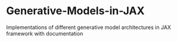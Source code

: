 # Generative-Models-in-JAX
Implementations of different generative model architectures in JAX framework with documentation
